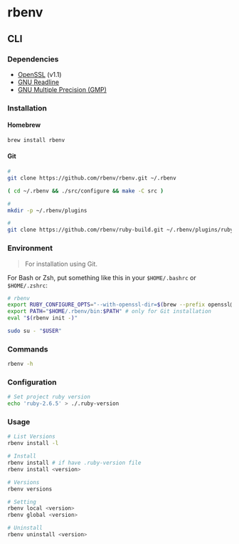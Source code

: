 # rbenv

## CLI

### Dependencies

- [OpenSSL](/openssl.md#cli) (v1.1)
- [GNU Readline](/gnu/readline.md)
- [GNU Multiple Precision (GMP)](/gnu/gmp.md)

### Installation

#### Homebrew

```sh
brew install rbenv
```

#### Git

```sh
#
git clone https://github.com/rbenv/rbenv.git ~/.rbenv

( cd ~/.rbenv && ./src/configure && make -C src )

#
mkdir -p ~/.rbenv/plugins

#
git clone https://github.com/rbenv/ruby-build.git ~/.rbenv/plugins/ruby-build
```

### Environment

> For installation using Git.

For Bash or Zsh, put something like this in your `$HOME/.bashrc` or `$HOME/.zshrc`:

```sh
# rbenv
export RUBY_CONFIGURE_OPTS="--with-openssl-dir=$(brew --prefix openssl@1.1)"
export PATH="$HOME/.rbenv/bin:$PATH" # only for Git installation
eval "$(rbenv init -)"
```

```sh
sudo su - "$USER"
```

### Commands

```sh
rbenv -h
```

### Configuration

```sh
# Set project ruby version
echo 'ruby-2.6.5' > ./.ruby-version
```

### Usage

```sh
# List Versions
rbenv install -l

# Install
rbenv install # if have .ruby-version file
rbenv install <version>

# Versions
rbenv versions

# Setting
rbenv local <version>
rbenv global <version>

# Uninstall
rbenv uninstall <version>
```

